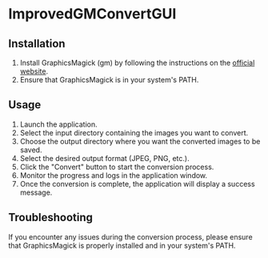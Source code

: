 # ImprovedGMConvertGUI

## Installation

1. Install GraphicsMagick (gm) by following the instructions on the [official website](https://www.graphicsmagick.org/download.html).
2. Ensure that GraphicsMagick is in your system's PATH.

## Usage

1. Launch the application.
2. Select the input directory containing the images you want to convert.
3. Choose the output directory where you want the converted images to be saved.
4. Select the desired output format (JPEG, PNG, etc.).
5. Click the "Convert" button to start the conversion process.
6. Monitor the progress and logs in the application window.
7. Once the conversion is complete, the application will display a success message.

## Troubleshooting

If you encounter any issues during the conversion process, please ensure that GraphicsMagick is properly installed and in your system's PATH.

